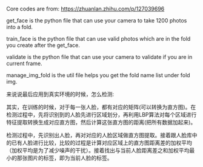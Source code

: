 Core codes are from: https://zhuanlan.zhihu.com/p/127039696

get_face is the python file that can use your camera to take 1200 photos into a fold.

train_face is the python file that can use valid photos which are in the fold you create after the get_face.

validate is the python file that can use your camera to validate if you are in current frame.

manage_img_fold is the util file helps you get the fold name list under fold img.

来说说最后应用到真实环境的时候，怎么检测:    
  
其实，在训练的时候，对于每一张人脸，都有对应的矩阵(可以转换为直方图)。在检测过程中，先将识别到的人脸先进行区域划分，再利用LBP算法对每个区域进行特征提取转换生成对应直方图，然后计算这张直方图的距离(把所有数据加起来)。    
  
检测过程中，先识别出人脸，再对对应的人脸区域做直方图提取。接着跟人脸库中的已有人脸进行比较，比较的过程是计算对应区域上的直方图距离差的加权平均（加权平均是为了减少噪声的干扰）。接着找出与当前人脸距离差之和加权平均最小的那张图片的标签，即为当前人脸的标签。

